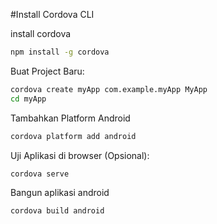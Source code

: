 #Install Cordova CLI

install cordova
```bash
npm install -g cordova
```

Buat Project Baru:
```bash
cordova create myApp com.example.myApp MyApp
cd myApp
```

Tambahkan Platform Android
```bash
cordova platform add android
```

Uji Aplikasi di browser (Opsional):
```bash
cordova serve
```

Bangun aplikasi android
```bash
cordova build android
```
